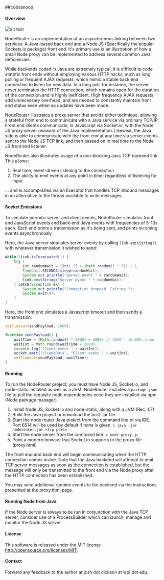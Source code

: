 ##codesnoop

#### Overview


![alt text](/client/img/loginscreen.png)



NodeRouter is an implementation of an asynchronous linking between two services: A Java-based back end and a Node JS (Specifically the popular Sockets.io package) front end. It's primary use is an illustration of how a small Node proxy can be implemented to address several common Java deficiencies.

While backends coded in Java are extremely typical, it is difficult to code stateful front ends without employing various HTTP hacks, such as long polling or frequent AJAX requests, which mimic a stable back end connection to listen for new data. In a long poll, for instance, the server never terminates the HTTP connection, which remains open for the duration of the connection and is highly inefficient. High frequency AJAX requests add unnecessary overhead, and are needed to constantly maintain front end status even when no updates have been made. 

NodeRouter illustrates a proxy server that avoids either technique, allowing a stateful front end to communicate with a Java service via ordinary TCP/IP. Front end clients communicate, in Javascript via Socket.io, with the Node JS proxy server unaware of the Java implementation. Likewise, the Java side is able to communicate with the front end at any time via server events sent to the Node JS TCP link, and then passed on in real time to the Node JS front end listener. 

NodeRouter also illustrates usage of a non-blocking Java TCP backend link. This allows:

1. Real time, event-driven listening to the connection
2. The ability to emit events at any point in time; regardless of listening for input

... and is accomplished via an Executor that handles TCP inbound messages in an alternative to the thread available to write messages.

#### Socket Emissions

To simulate periodic server and client events, NodeRouter simulates front end JavaScript events and back-end Java events with frequencies of 5-10s each. Each end prints a transmission as it's being sent, and prints incoming events asynchronously. 

Here, the Java server simulates server events by calling ```link.emitString()``` with whatever transmission it wished to send:

```java
while(!link.isTerminated()) {
	try {
		int randomWait = (int) (5 + (Math.random() * 5)) + 1;
		TimeUnit.SECONDS.sleep(randomWait);
		System.out.println("Server event " + randomWait);
		link.emitString("Server event " + randomWait);
	} catch(Exception ex) {
		System.out.println("Connection dropped. Exiting.");
		System.exit(0);
	}
}
```

Here, the front end simulates a Javascript timeout and then sends a transmission:

```javascript
setTimeout(sendPayload, 1000);

function sendPayload() {
	waitTime = (Math.random() * 5000) + 5000; // 5000 - 10,000 range
	waitInt = Math.round(waitTime / 1000);
	console.log("Client event " + waitInt);
	socket.emit('clientData', "Client event " + waitInt);
 	setTimeout(sendPayload, waitTime);
}
```

#### Running

To run the NodeRouter project, you must have Node JS, Socket.io, and node-static installed as well as a JVM. NodeRouter includes a ```package.json``` file to pull the requisite node dependencies once they are installed via npm (Node package manager)

1. Install Node JS, Socket.io and node-static, along with a JVM (Rec. 1.7)
2. Build the Java project or download the built .jar file
3. Start the node router Java project from the command line or via IDE. Port 6514 will be used by default if none is given.
	```> java -jar noderouter.jar <tcp port>```
4. Start the node server from the command line.
	```> node proxy.js```
5. Point a modern browser that Socket.io supports to the proxy file (proxy.html)

The front end and back end will begin communicating when the HTTP connection comes online. Note that the Java backend will attempt to emit TCP server messages as soon as the connection is established, but the message will only be transmitted to the front end via the Node proxy after the HTTP connection has been established.

You may send additional runtime events to the backend via the instructions presented at the proxy.html page.

#### Running Node from Java

If the Node server is always to be run in conjunction with the Java TCP server, consider use of a ProcessBuilder which can launch, manage and monitor the Node JS server. 

#### License

This software is released under the MIT license http://opensource.org/licenses/MIT.

#### Contact

Forward any feedback to the author at josh dot dickson at wpi dot edu.



